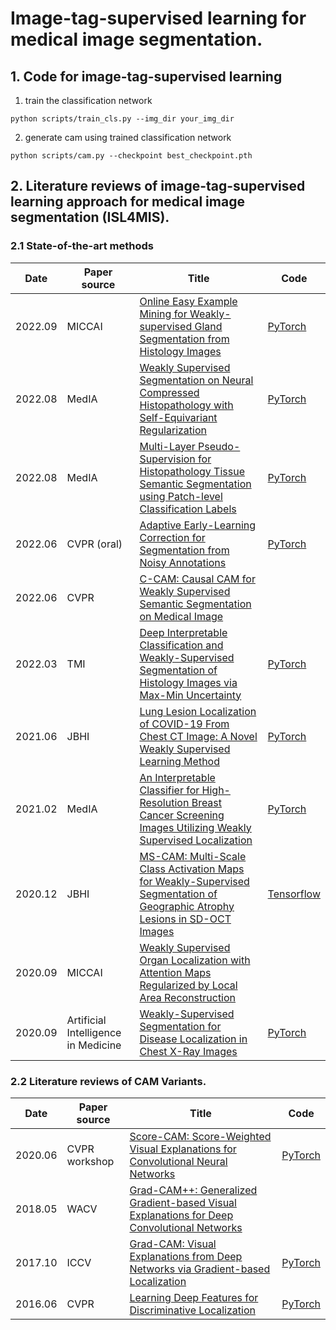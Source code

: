 # Image-tag-supervised learning for medical image segmentation.

## 1. Code for image-tag-supervised learning
1. train the classification network
```shell
python scripts/train_cls.py --img_dir your_img_dir
```

2. generate cam using trained classification network
```shell
python scripts/cam.py --checkpoint best_checkpoint.pth
```



## 2. Literature reviews of image-tag-supervised learning approach for medical image segmentation (**ISL4MIS**).
### 2.1 State-of-the-art methods
| Date    | Paper source                        | Title                                                        | Code                                                         |
| ------- | ----------------------------------- | ------------------------------------------------------------ | ------------------------------------------------------------ |
| 2022.09 | MICCAI                              | [Online Easy Example Mining for Weakly-supervised Gland Segmentation from Histology Images](https://arxiv.org/abs/2206.06665) | [PyTorch](https://github.com/xmed-lab/OEEM)                  |
| 2022.08 | MedIA                               | [Weakly Supervised Segmentation on Neural Compressed Histopathology with Self-Equivariant Regularization](https://www.sciencedirect.com/science/article/abs/pii/S1361841522001293) | [PyTorch](https://github.com/PhilipChicco/wsshisto)          |
| 2022.08 | MedIA                               | [Multi-Layer Pseudo-Supervision for Histopathology Tissue Semantic Segmentation using Patch-level Classification Labels](https://www.sciencedirect.com/science/article/pii/S1361841522001347) | [PyTorch](https://github.com/ChuHan89/WSSS-Tissue)           |
| 2022.06 | CVPR (oral)                         | [Adaptive Early-Learning Correction for Segmentation from Noisy Annotations](https://openaccess.thecvf.com/content/CVPR2022/papers/Liu_Adaptive_Early-Learning_Correction_for_Segmentation_From_Noisy_Annotations_CVPR_2022_paper.pdf) | [PyTorch](https://github.com/Kangningthu/ADELE)              |
| 2022.06 | CVPR                                | [C-CAM: Causal CAM for Weakly Supervised Semantic Segmentation on Medical Image](https://openaccess.thecvf.com/content/CVPR2022/papers/Chen_C-CAM_Causal_CAM_for_Weakly_Supervised_Semantic_Segmentation_on_Medical_CVPR_2022_paper.pdf) |                                                              |
| 2022.03 | TMI                                 | [Deep Interpretable Classification and Weakly-Supervised Segmentation of Histology Images via Max-Min Uncertainty](https://ieeexplore.ieee.org/abstract/document/9591653) | [PyTorch](https://github.com/sbelharbi/deep-wsl-histo-min-max-uncertainty) |
| 2021.06 | JBHI                                | [Lung Lesion Localization of COVID-19 From Chest CT Image: A Novel Weakly Supervised Learning Method](https://ieeexplore.ieee.org/document/9382077) | [PyTorch](https://github.com/guaguabujianle/COVID-19-GAN)    |
| 2021.02 | MedIA                               | [An Interpretable Classifier for High-Resolution Breast Cancer Screening Images Utilizing Weakly Supervised Localization](https://www.sciencedirect.com/science/article/pii/S1361841520302723) | [PyTorch](https://github.com/nyukat/GMIC)                    |
| 2020.12 | JBHI                                | [MS-CAM: Multi-Scale Class Activation Maps for Weakly-Supervised Segmentation of Geographic Atrophy Lesions in SD-OCT Images](https://ieeexplore.ieee.org/abstract/document/9121691) | [Tensorflow](https://github.com/jizexuan/Multi-Scale-Class-Activation-Map-Tensorflow) |
| 2020.09 | MICCAI                              | [Weakly Supervised Organ Localization with Attention Maps Regularized by Local Area Reconstruction](https://link.springer.com/chapter/10.1007/978-3-030-59710-8_24) |                                                              |
| 2020.09 | Artificial Intelligence in Medicine | [Weakly-Supervised Segmentation for Disease Localization in Chest X-Ray Images](https://link.springer.com/chapter/10.1007/978-3-030-59137-3_23) | [PyTorch](https://github.com/ucuapps/WSMIS)                  |


### 2.2 Literature reviews of CAM Variants.
| Date    | Paper source                        | Title                                                        | Code                                                         |
| ------- | ----------------------------------- | ------------------------------------------------------------ | ------------------------------------------------------------ |
| 2020.06 | CVPR workshop                       | [Score-CAM: Score-Weighted Visual Explanations for Convolutional Neural Networks](https://openaccess.thecvf.com/content_CVPRW_2020/html/w1/Wang_Score-CAM_Score-Weighted_Visual_Explanations_for_Convolutional_Neural_Networks_CVPRW_2020_paper.html) | [PyTorch](https://github.com/haofanwang/Score-CAM)                  |
| 2018.05 | WACV                       | [Grad-CAM++: Generalized Gradient-based Visual Explanations for Deep Convolutional Networks](https://ieeexplore.ieee.org/abstract/document/8354201) |                 |
| 2017.10 | ICCV                              | [Grad-CAM: Visual Explanations from Deep Networks via Gradient-based Localization](https://openaccess.thecvf.com/content_iccv_2017/html/Selvaraju_Grad-CAM_Visual_Explanations_ICCV_2017_paper.html) | [PyTorch](https://github.com/ramprs/grad-cam/)                  |
| 2016.06 | CVPR                              | [Learning Deep Features for Discriminative Localization](https://openaccess.thecvf.com/content_cvpr_2016/html/Zhou_Learning_Deep_Features_CVPR_2016_paper.html) | [PyTorch](https://github.com/zhoubolei/CAM)                  |



